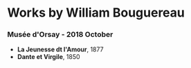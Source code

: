 # Works by William Bouguereau
    
### Musée d'Orsay - 2018 October 
- **La Jeunesse dt l'Amour**, 1877
- **Dante et Virgile**, 1850
